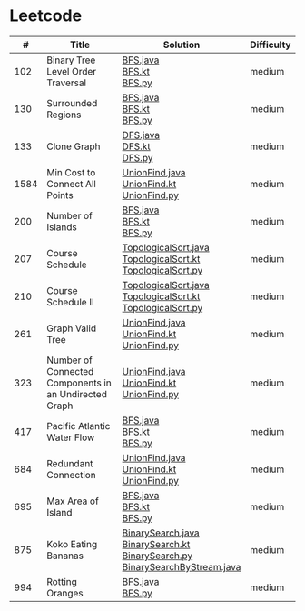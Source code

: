# Leetcode
| # | Title | Solution | Difficulty |
| ------ | ------ | ------ | ------ |
| 102 | Binary Tree Level Order Traversal | [BFS.java](medium/102-Binary-Tree-Level-Order-Traversal/BFS.java)</br>[BFS.kt](medium/102-Binary-Tree-Level-Order-Traversal/BFS.kt)</br>[BFS.py](medium/102-Binary-Tree-Level-Order-Traversal/BFS.py) | medium | 
| 130 | Surrounded Regions | [BFS.java](medium/130-Surrounded-Regions/BFS.java)</br>[BFS.kt](medium/130-Surrounded-Regions/BFS.kt)</br>[BFS.py](medium/130-Surrounded-Regions/BFS.py) | medium | 
| 133 | Clone Graph | [DFS.java](medium/133-Clone-Graph/DFS.java)</br>[DFS.kt](medium/133-Clone-Graph/DFS.kt)</br>[DFS.py](medium/133-Clone-Graph/DFS.py) | medium | 
| 1584 | Min Cost to Connect All Points | [UnionFind.java](medium/1584-Min-Cost-to-Connect-All-Points/UnionFind.java)</br>[UnionFind.kt](medium/1584-Min-Cost-to-Connect-All-Points/UnionFind.kt)</br>[UnionFind.py](medium/1584-Min-Cost-to-Connect-All-Points/UnionFind.py) | medium | 
| 200 | Number of Islands | [BFS.java](medium/200-Number-of-Islands/BFS.java)</br>[BFS.kt](medium/200-Number-of-Islands/BFS.kt)</br>[BFS.py](medium/200-Number-of-Islands/BFS.py) | medium | 
| 207 | Course Schedule | [TopologicalSort.java](medium/207-Course-Schedule/TopologicalSort.java)</br>[TopologicalSort.kt](medium/207-Course-Schedule/TopologicalSort.kt)</br>[TopologicalSort.py](medium/207-Course-Schedule/TopologicalSort.py) | medium | 
| 210 | Course Schedule II | [TopologicalSort.java](medium/210-Course-Schedule-II/TopologicalSort.java)</br>[TopologicalSort.kt](medium/210-Course-Schedule-II/TopologicalSort.kt)</br>[TopologicalSort.py](medium/210-Course-Schedule-II/TopologicalSort.py) | medium | 
| 261 | Graph Valid Tree | [UnionFind.java](medium/261-Graph-Valid-Tree/UnionFind.java)</br>[UnionFind.kt](medium/261-Graph-Valid-Tree/UnionFind.kt)</br>[UnionFind.py](medium/261-Graph-Valid-Tree/UnionFind.py) | medium | 
| 323 | Number of Connected Components in an Undirected Graph | [UnionFind.java](medium/323-Number-of-Connected-Components-in-an-Undirected-Graph/UnionFind.java)</br>[UnionFind.kt](medium/323-Number-of-Connected-Components-in-an-Undirected-Graph/UnionFind.kt)</br>[UnionFind.py](medium/323-Number-of-Connected-Components-in-an-Undirected-Graph/UnionFind.py) | medium | 
| 417 | Pacific Atlantic Water Flow | [BFS.java](medium/417-Pacific-Atlantic-Water-Flow/BFS.java)</br>[BFS.kt](medium/417-Pacific-Atlantic-Water-Flow/BFS.kt)</br>[BFS.py](medium/417-Pacific-Atlantic-Water-Flow/BFS.py) | medium | 
| 684 | Redundant Connection | [UnionFind.java](medium/684-Redundant-Connection/UnionFind.java)</br>[UnionFind.kt](medium/684-Redundant-Connection/UnionFind.kt)</br>[UnionFind.py](medium/684-Redundant-Connection/UnionFind.py) | medium | 
| 695 | Max Area of Island | [BFS.java](medium/695-Max-Area-of-Island/BFS.java)</br>[BFS.kt](medium/695-Max-Area-of-Island/BFS.kt)</br>[BFS.py](medium/695-Max-Area-of-Island/BFS.py) | medium | 
| 875 | Koko Eating Bananas | [BinarySearch.java](medium/875-Koko-Eating-Bananas/BinarySearch.java)</br>[BinarySearch.kt](medium/875-Koko-Eating-Bananas/BinarySearch.kt)</br>[BinarySearch.py](medium/875-Koko-Eating-Bananas/BinarySearch.py)</br>[BinarySearchByStream.java](medium/875-Koko-Eating-Bananas/BinarySearchByStream.java) | medium | 
| 994 | Rotting Oranges | [BFS.java](medium/994-Rotting-Oranges/BFS.java)</br>[BFS.py](medium/994-Rotting-Oranges/BFS.py) | medium | 
